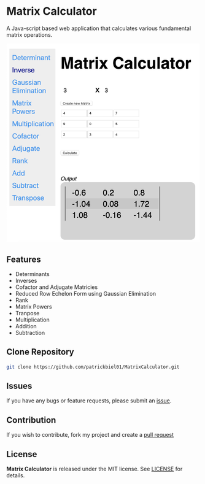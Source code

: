 # Matrix Calculator

A Java-script based web application that calculates various fundamental matrix operations.

![Screenshot](https://github.com/patrickbiel01/MatrixCalculator/blob/master/matrix-calculator-screenshot.png)

## Features
* Determinants
* Inverses
* Cofactor and Adjugate Matricies
* Reduced Row Echelon Form using Gaussian Elimination
* Rank
* Matrix Powers
* Tranpose
* Multiplication
* Addition
* Subtraction

## Clone Repository
```bash
git clone https://github.com/patrickbiel01/MatrixCalculator.git
```

## Issues
If you have any bugs or feature requests, please submit an [issue](https://github.com/patrickbiel01/MatrixCalculator/issues).

## Contribution
If you wish to contribute, fork my project and create a [pull request](https://github.com/patrickbiel01/MatrixCalculator/pulls)

## License
**Matrix Calculator** is released under the MIT license. See [LICENSE](https://github.com/patrickbiel01/MatrixCalculator/blob/master/LICENSE) for details.
